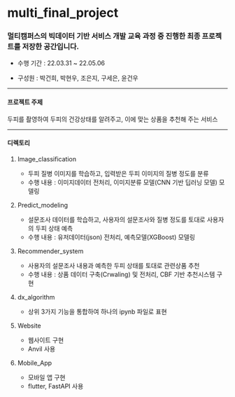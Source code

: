 # multi_final_project

### 멀티캠퍼스의 빅데이터 기반 서비스 개발 교육 과정 중 진행한 최종 프로젝트를 저장한 공간입니다.

- 수행 기간 : 22.03.31 ~ 22.05.06

- 구성원 : 박건희, 박현우, 조은지, 구세은, 윤건우

---
#### 프로젝트 주제

두피를 촬영하여 두피의 건강상태를 알려주고, 이에 맞는 상품을 추천해 주는 서비스

---
#### 디렉토리

01. Image_classification
    - 두피 질병 이미지를 학습하고, 입력받은 두피 이미지의 질병 정도를 분류
    - 수행 내용 : 이미지데이터 전처리, 이미지분류 모델(CNN 기반 딥러닝 모델) 모델링 

02. Predict_modeling
    - 설문조사 데이터를 학습하고, 사용자의 설문조사와 질병 정도를 토대로 사용자의 두피 상태 예측
    - 수행 내용 : 유저데이터(json) 전처리, 예측모델(XGBoost) 모델링

03. Recommender_system
    - 사용자의 설문조사 내용과 예측한 두피 상태를 토대로 관련상품 추천
    - 수행 내용 : 상품 데이터 구축(Crwaling) 및 전처리, CBF 기반 추천시스템 구현

04. dx_algorithm
    - 상위 3가지 기능을 통합하여 하나의 ipynb 파일로 표현

05. Website
    - 웹사이트 구현
    - Anvil 사용

06. Mobile_App
    - 모바일 앱 구현
    - flutter, FastAPI 사용